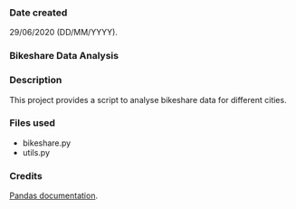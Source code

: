 ### Date created
29/06/2020 (DD/MM/YYYY).

### Bikeshare Data Analysis

### Description
This project provides a script to analyse bikeshare data for different cities.

### Files used
* bikeshare.py
* utils.py

### Credits
[Pandas documentation](https://pandas.pydata.org/docs/).

